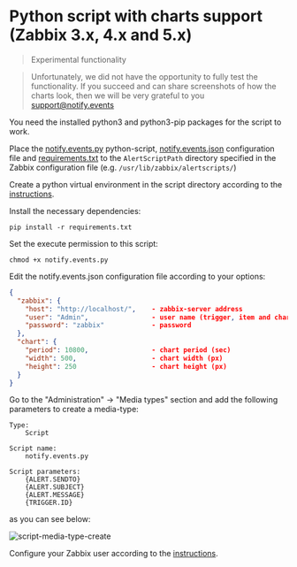 # Python script with charts support (Zabbix 3.x, 4.x and 5.x)

> Experimental functionality

> Unfortunately, we did not have the opportunity to fully test the functionality. If you succeed and can share
> screenshots of how the charts look, then we will be very grateful to you support@notify.events

You need the installed python3 and python3-pip packages for the script to work.

Place the [notify.events.py](../../chart/notify.events.py) python-script,
[notify.events.json](../../chart/notify.events.json) configuration file and
[requirements.txt](../../chart/requirements.txt) to the `AlertScriptPath` directory specified
in the Zabbix configuration file (e.g. `/usr/lib/zabbix/alertscripts/`)

Create a python virtual environment in the script directory according to the [instructions](https://docs.python.org/3/library/venv.html).

Install the necessary dependencies:
```shell script
pip install -r requirements.txt
```

Set the execute permission to this script:
```shell script
chmod +x notify.events.py
```

Edit the notify.events.json configuration file according to your options:
```json
{
  "zabbix": {
    "host": "http://localhost/",    - zabbix-server address
    "user": "Admin",                - user name (trigger, item and chart permissions are required) 
    "password": "zabbix"            - password
  },
  "chart": {
    "period": 10800,                - chart period (sec)
    "width": 500,                   - chart width (px)
    "height": 250                   - chart height (px)
  }
}
```

Go to the "Administration" -> "Media types" section and add the following parameters to create a media-type:

```text
Type:
    Script

Script name:
    notify.events.py

Script parameters:
    {ALERT.SENDTO}
    {ALERT.SUBJECT}
    {ALERT.MESSAGE}
    {TRIGGER.ID}
```

as you can see below:

![script-media-type-create](../../images/chart/media-type-create.png)

Configure your Zabbix user according to the [instructions](user.md).
